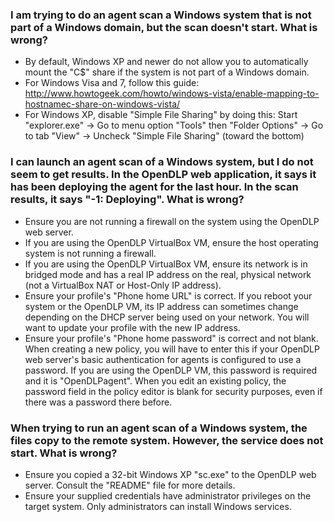 ### I am trying to do an agent scan a Windows system that is not part of a Windows domain, but the scan doesn't start. What is wrong? ###
  * By default, Windows XP and newer do not allow you to automatically mount the "C$" share if the system is not part of a Windows domain.
  * For Windows Visa and 7, follow this guide: http://www.howtogeek.com/howto/windows-vista/enable-mapping-to-hostnamec-share-on-windows-vista/
  * For Windows XP, disable "Simple File Sharing" by doing this: Start "explorer.exe" -> Go to menu option "Tools" then "Folder Options" -> Go to tab "View" -> Uncheck "Simple File Sharing" (toward the bottom)


### I can launch an agent scan of a Windows system, but I do not seem to get results. In the OpenDLP web application, it says it has been deploying the agent for the last hour. In the scan results, it says "-1: Deploying". What is wrong? ###
  * Ensure you are not running a firewall on the system using the OpenDLP web server.
  * If you are using the OpenDLP VirtualBox VM, ensure the host operating system is not running a firewall.
  * If you are using the OpenDLP VirtualBox VM, ensure its network is in bridged mode and has a real IP address on the real, physical network (not a VirtualBox NAT or Host-Only IP address).
  * Ensure your profile's "Phone home URL" is correct. If you reboot your system or the OpenDLP VM, its IP address can sometimes change depending on the DHCP server being used on your network. You will want to update your profile with the new IP address.
  * Ensure your profile's "Phone home password" is correct and not blank. When creating a new policy, you will have to enter this if your OpenDLP web server's basic authentication for agents is configured to use a password. If you are using the OpenDLP VM, this password is required and it is "OpenDLPagent". When you edit an existing policy, the password field in the policy editor is blank for security purposes, even if there was a password there before.


### When trying to run an agent scan of a Windows system, the files copy to the remote system. However, the service does not start. What is wrong? ###
  * Ensure you copied a 32-bit Windows XP "sc.exe" to the OpenDLP web server. Consult the "README" file for more details.
  * Ensure your supplied credentials have administrator privileges on the target system. Only administrators can install Windows services.